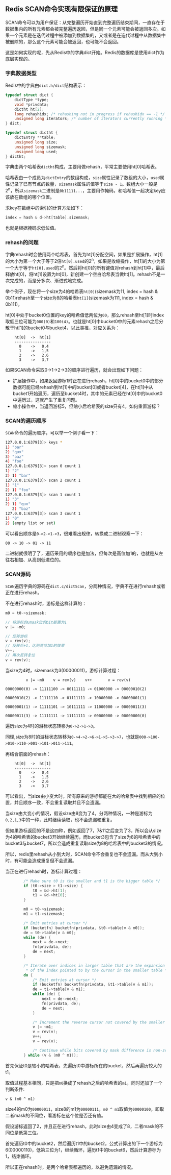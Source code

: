 ## Redis SCAN命令实现有限保证的原理

SCAN命令可以为用户保证：从完整遍历开始直到完整遍历结束期间，一直存在于数据集内的所有元素都会被完整遍历返回，但是同一个元素可能会被返回多次。如果一个元素是在迭代过程中被添加到数据集的，又或者是在迭代过程中从数据集中被删除的，那么这个元素可能会被返回，也可能不会返回。

这是如何实现的呢，先从Redis中的字典dict开始。Redis的数据库是使用dict作为底层实现的。

### 字典数据类型

Redis中的字典由`dict.h/dict`结构表示：

```c
typedef struct dict {
    dictType *type;
    void *privdata;
    dictht ht[2];
    long rehashidx; /* rehashing not in progress if rehashidx == -1 */
    unsigned long iterators; /* number of iterators currently running */
} dict;

typedef struct dictht {
    dictEntry **table;
    unsigned long size;
    unsigned long sizemask;
    unsigned long used;
} dictht;
``` 

字典由两个哈希表`dictht`构成，主要用做rehash，平常主要使用ht[0]哈希表。

哈希表由一个成员为`dictEntry`的数组构成，`size`属性记录了数组的大小，`used`属性记录了已有节点的数量，`sizemask`属性的值等于`size - 1`。数组大小一般是2<sup>n</sup>，所以`sizemask`二进制是`0b11111...`，主要用作掩码，和哈希值一起决定key应该放在数组的哪个位置。

求key在数组中的索引的计算方法如下：

```c
index = hash & d->ht[table].sizemask; 
```

也就是根据掩码求低位值。

### rehash的问题

字典rehash时会使用两个哈希表，首先为ht[1]分配空间，如果是扩展操作，ht[1]的大小为第一个大于等于2倍`ht[0].used`的2<sup>n</sup>，如果是收缩操作，ht[1]的大小为第一个大于等于`ht[0].used`的2<sup>n</sup>。然后将ht[0]的所有键值对rehash到ht[1]中，最后释放ht[0]，将ht[1]设置为ht[0]，新创建一个空白哈希表当做ht[1]。rehash不是一次完成的，而是分多次、渐进式地完成。

举个例子，现在将一个size为4的哈希表`ht[0]`(sizemask为11, index = hash & 0b11)rehash至一个size为8的哈希表`ht[1]`(sizemask为111, index = hash & 0b111)。

ht[0]中处于bucket0位置的key的哈希值低两位为`00`，那么rehash至ht[1]时index取低三位可能为`000(0)`和`100(4)`。也就是ht[0]中bucket0中的元素rehash之后分散于ht[1]的bucket0与bucket4，以此类推，对应关系为：

```
    ht[0]  ->  ht[1]
    ----------------
      0    ->   0,4 
      1    ->   1,5
      2    ->   2,6
      3    ->   3,7
```

如果SCAN命令采取0->1->2->3的顺序进行遍历，就会出现如下问题：

- 扩展操作中，如果返回游标1时正在进行rehash，ht[0]中的bucket0中的部分数据可能已经rehash到ht[1]中的bucket[0]或者bucket[4]，在ht[1]中从bucket1开始遍历，遍历至bucket4时，其中的元素已经在ht[0]中的bucket0中遍历过，这就产生了重复问题。
- 缩小操作中，当返回游标5，但缩小后哈希表的size只有4，如何重置游标？

### SCAN的遍历顺序

`SCAN`命令的遍历顺序，可以举一个例子看一下：

```bash
127.0.0.1:6379[3]> keys *
1) "bar"
2) "qux"
3) "baz"
4) "foo"
127.0.0.1:6379[3]> scan 0 count 1
1) "2"
2) 1) "bar"
127.0.0.1:6379[3]> scan 2 count 1
1) "1"
2) 1) "foo"
127.0.0.1:6379[3]> scan 1 count 1
1) "3"
2) 1) "qux"
   2) "baz"
127.0.0.1:6379[3]> scan 3 count 1
1) "0"
2) (empty list or set)
```

可以看出顺序是`0->2->1->3`，很难看出规律，转换成二进制观察一下：

```
00 -> 10 -> 01 -> 11
```

二进制就很明了了，遍历采用的顺序也是加法，但每次是高位加1的，也就是从左往右相加、从高到低进位的。

### SCAN源码

`SCAN`遍历字典的源码在`dict.c/dictScan`，分两种情况，字典不在进行rehash或者正在进行rehash。

不在进行rehash时，游标是这样计算的：

```c
m0 = t0->sizemask;

// 将游标的umask位的bit都置为1
v |= ~m0;

// 反转游标
v = rev(v);
// 反转后+1，达到高位加1的效果
v++;
// 再次反转复位
v = rev(v);
```

当size为4时，sizemask为3(00000011)，游标计算过程：

```
         v |= ~m0    v = rev(v)    v++       v = rev(v)

00000000(0) -> 11111100 -> 00111111 -> 01000000 -> 00000010(2)

00000010(2) -> 11111110 -> 01111111 -> 10000000 -> 00000001(1)

00000001(1) -> 11111101 -> 10111111 -> 11000000 -> 00000011(3)

00000011(3) -> 11111111 -> 11111111 -> 00000000 -> 00000000(0)
```

遍历size为4时的游标状态转移为`0->2->1->3`。

同理,size为8时的游标状态转移为`0->4->2->6->1->5->3->7`，也就是`000->100->010->110->001->101->011->111`。

再结合前面的rehash：

```
    ht[0]  ->  ht[1]
    ----------------
      0    ->   0,4 
      1    ->   1,5
      2    ->   2,6
      3    ->   3,7
```

可以看出，当size由小变大时，所有原来的游标都能在大的哈希表中找到相应的位置，并且顺序一致，不会重复读取并且不会遗漏。

当size由大变小的情况，假设size由8变为了4，分两种情况，一种是游标为`0,2,1,3`中的一种，此时继续读取，也不会遗漏和重复。

但如果游标返回的不是这四种，例如返回了7，7&11之后变为了3，所以会从size为4的哈希表的bucket3开始继续遍历，而bucket3包含了size为8的哈希表中的bucket3与bucket7，所以会造成重复读取size为8的哈希表中的bucket3的情况。

所以，redis里rehash从小到大时，SCAN命令不会重复也不会遗漏。而从大到小时，有可能会造成重复但不会遗漏。

当正在进行rehash时，游标计算过程：

```c
        /* Make sure t0 is the smaller and t1 is the bigger table */
        if (t0->size > t1->size) {
            t0 = &d->ht[1];
            t1 = &d->ht[0];
        }

        m0 = t0->sizemask;
        m1 = t1->sizemask;

        /* Emit entries at cursor */
        if (bucketfn) bucketfn(privdata, &t0->table[v & m0]);
        de = t0->table[v & m0];
        while (de) {
            next = de->next;
            fn(privdata, de);
            de = next;
        }

        /* Iterate over indices in larger table that are the expansion
         * of the index pointed to by the cursor in the smaller table */
        do {
            /* Emit entries at cursor */
            if (bucketfn) bucketfn(privdata, &t1->table[v & m1]);
            de = t1->table[v & m1];
            while (de) {
                next = de->next;
                fn(privdata, de);
                de = next;
            }

            /* Increment the reverse cursor not covered by the smaller mask.*/
            v |= ~m1;
            v = rev(v);
            v++;
            v = rev(v);

            /* Continue while bits covered by mask difference is non-zero */
        } while (v & (m0 ^ m1));
```

首先保证t0是较小的哈希表，先遍历t0中游标所在的bucket，然后再遍历较大的t1。

取值过程基本相同，只是把`m0`换成了rehash之后的哈希表的`m1`，同时还加了一个判断条件:
```
v & (m0 ^ m1)
```

size4的m0为`00000011`，size8的m1为`00000111`，`m0 ^ m1`取值为`00000100`，即取二者mask的不同位，看游标在这个位是否还有值。

假设游标返回了2，并且正在进行rehash，此时size由4变成了8，二者mask的不同位是低第三位。

首先遍历t0中的bucket2，然后遍历t1中的bucket2，公式计算出的下一个游标为6(00000110)，低第三位为1，继续循环，遍历t1中的bucket6，然后计算游标为1，结束循环。

所以正在rehash时，是两个哈希表都遍历的，以避免遗漏的情况。